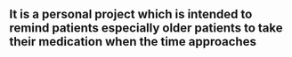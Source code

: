 ## It is a personal project which is intended to remind patients especially older patients to take their medication when the time approaches
